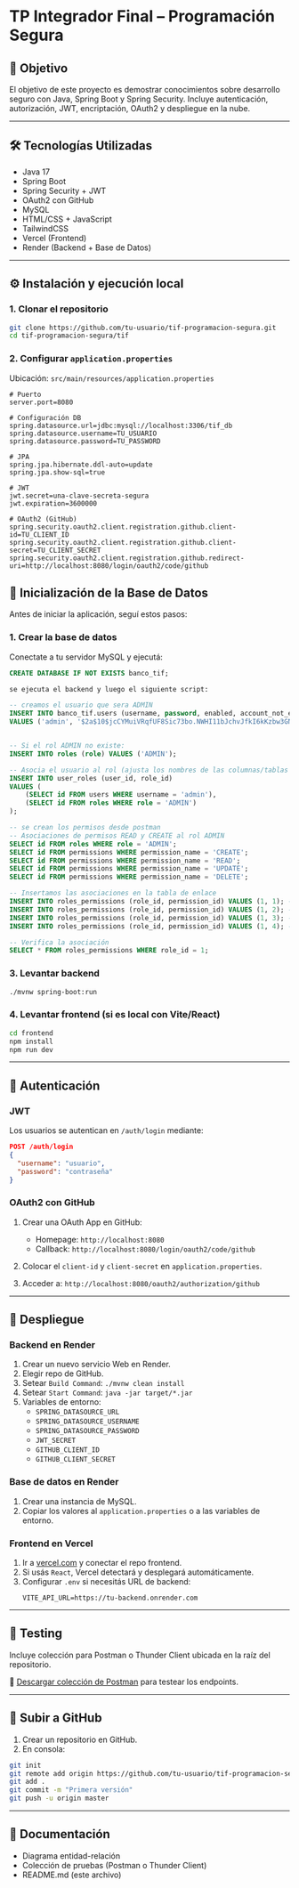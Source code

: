 
# TP Integrador Final – Programación Segura

## 🧠 Objetivo

El objetivo de este proyecto es demostrar conocimientos sobre desarrollo seguro con Java, Spring Boot y Spring Security. Incluye autenticación, autorización, JWT, encriptación, OAuth2 y despliegue en la nube.

---

## 🛠️ Tecnologías Utilizadas

- Java 17
- Spring Boot
- Spring Security + JWT
- OAuth2 con GitHub
- MySQL
- HTML/CSS + JavaScript
- TailwindCSS
- Vercel (Frontend)
- Render (Backend + Base de Datos)

---

## ⚙️ Instalación y ejecución local

### 1. Clonar el repositorio
```bash
git clone https://github.com/tu-usuario/tif-programacion-segura.git
cd tif-programacion-segura/tif
```

### 2. Configurar `application.properties`

Ubicación: `src/main/resources/application.properties`

```properties
# Puerto
server.port=8080

# Configuración DB
spring.datasource.url=jdbc:mysql://localhost:3306/tif_db
spring.datasource.username=TU_USUARIO
spring.datasource.password=TU_PASSWORD

# JPA
spring.jpa.hibernate.ddl-auto=update
spring.jpa.show-sql=true

# JWT
jwt.secret=una-clave-secreta-segura
jwt.expiration=3600000

# OAuth2 (GitHub)
spring.security.oauth2.client.registration.github.client-id=TU_CLIENT_ID
spring.security.oauth2.client.registration.github.client-secret=TU_CLIENT_SECRET
spring.security.oauth2.client.registration.github.redirect-uri=http://localhost:8080/login/oauth2/code/github
```

## 🧱 Inicialización de la Base de Datos

Antes de iniciar la aplicación, seguí estos pasos:

### 1. Crear la base de datos

Conectate a tu servidor MySQL y ejecutá:

```sql
CREATE DATABASE IF NOT EXISTS banco_tif;

se ejecuta el backend y luego el siguiente script:

-- creamos el usuario que sera ADMIN
INSERT INTO banco_tif.users (username, password, enabled, account_not_expired, account_not_locked, credential_not_expired)
VALUES ('admin', '$2a$10$jcCYMuiVRqfUF8Sic73bo.NWHI11bJchvJfkI6kKzbw3GNDn2qOEO', 1, 1, 1, 1);


-- Si el rol ADMIN no existe:
INSERT INTO roles (role) VALUES ('ADMIN');

-- Asocia el usuario al rol (ajusta los nombres de las columnas/tablas según tu modelo)
INSERT INTO user_roles (user_id, role_id)
VALUES (
    (SELECT id FROM users WHERE username = 'admin'),
    (SELECT id FROM roles WHERE role = 'ADMIN')
);

-- se crean los permisos desde postman 
-- Asociaciones de permisos READ y CREATE al rol ADMIN
SELECT id FROM roles WHERE role = 'ADMIN';
SELECT id FROM permissions WHERE permission_name = 'CREATE';
SELECT id FROM permissions WHERE permission_name = 'READ';
SELECT id FROM permissions WHERE permission_name = 'UPDATE';
SELECT id FROM permissions WHERE permission_name = 'DELETE';

-- Insertamos las asociaciones en la tabla de enlace
INSERT INTO roles_permissions (role_id, permission_id) VALUES (1, 1); -- ADMIN - READ
INSERT INTO roles_permissions (role_id, permission_id) VALUES (1, 2); -- ADMIN - CREATE
INSERT INTO roles_permissions (role_id, permission_id) VALUES (1, 3); -- ADMIN - UPDATE
INSERT INTO roles_permissions (role_id, permission_id) VALUES (1, 4); -- ADMIN - DELETE

-- Verifica la asociación
SELECT * FROM roles_permissions WHERE role_id = 1;

```


### 3. Levantar backend
```bash
./mvnw spring-boot:run
```

### 4. Levantar frontend (si es local con Vite/React)
```bash
cd frontend
npm install
npm run dev
```

---

## 🔐 Autenticación

### JWT
Los usuarios se autentican en `/auth/login` mediante:
```json
POST /auth/login
{
  "username": "usuario",
  "password": "contraseña"
}
```

### OAuth2 con GitHub

1. Crear una OAuth App en GitHub:
   - Homepage: `http://localhost:8080`
   - Callback: `http://localhost:8080/login/oauth2/code/github`

2. Colocar el `client-id` y `client-secret` en `application.properties`.

3. Acceder a: `http://localhost:8080/oauth2/authorization/github`

---

## 🚢 Despliegue

### Backend en Render

1. Crear un nuevo servicio Web en Render.
2. Elegir repo de GitHub.
3. Setear `Build Command`: `./mvnw clean install`
4. Setear `Start Command`: `java -jar target/*.jar`
5. Variables de entorno:
   - `SPRING_DATASOURCE_URL`
   - `SPRING_DATASOURCE_USERNAME`
   - `SPRING_DATASOURCE_PASSWORD`
   - `JWT_SECRET`
   - `GITHUB_CLIENT_ID`
   - `GITHUB_CLIENT_SECRET`

### Base de datos en Render

1. Crear una instancia de MySQL.
2. Copiar los valores al `application.properties` o a las variables de entorno.

### Frontend en Vercel

1. Ir a [vercel.com](https://vercel.com) y conectar el repo frontend.
2. Si usás `React`, Vercel detectará y desplegará automáticamente.
3. Configurar `.env` si necesitás URL de backend:
   ```env
   VITE_API_URL=https://tu-backend.onrender.com
   ```

---

## 🧪 Testing

Incluye colección para Postman o Thunder Client ubicada en la raíz del repositorio.

📩 [Descargar colección de Postman](./postman_collection.json) para testear los endpoints.

---

## 📁 Subir a GitHub

1. Crear un repositorio en GitHub.
2. En consola:

```bash
git init
git remote add origin https://github.com/tu-usuario/tif-programacion-segura.git
git add .
git commit -m "Primera versión"
git push -u origin master
```

---

## 📎 Documentación

- Diagrama entidad-relación
- Colección de pruebas (Postman o Thunder Client)
- README.md (este archivo)
